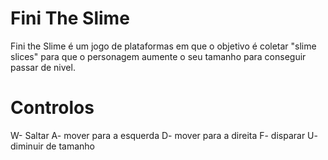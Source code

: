 # Fini The Slime

Fini the Slime é um jogo de plataformas em que o objetivo é coletar "slime slices" para que o personagem aumente o seu tamanho para conseguir passar de nivel.

# Controlos
W- Saltar
A- mover para a esquerda
D- mover para a direita
F- disparar
U- diminuir de tamanho
